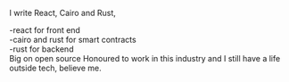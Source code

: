 I  write React, Cairo and Rust,

-react for front end<br>
-cairo and rust for smart contracts<br> 
-rust for backend<br> 
Big on open source 
Honoured to work in this industry and I still have a life outside tech, believe me. 
